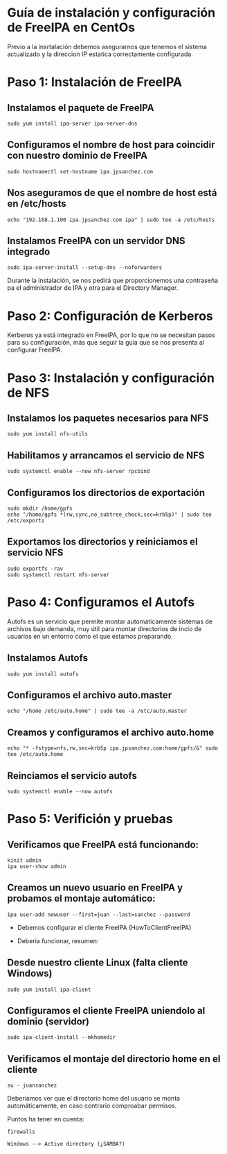 # Guía de instalación y configuración de FreeIPA en CentOs

Previo a la insrtalación debemos asegurarnos que tenemos el sistema actualizado y la direccion IP estatica correctamente configurada.

# Paso 1: Instalación de FreeIPA

## Instalamos el paquete de FreeIPA
    sudo yum install ipa-server ipa-server-dns

## Configuramos el nombre de host para coincidir con nuestro dominio de FreeIPA
    sudo hostnamectl set-hostname ipa.jpsanchez.com

## Nos aseguramos de que el nombre de host está en /etc/hosts
    echo "192.168.1.100 ipa.jpsanchez.com ipa" | sudo tee -a /etc/hosts

## Instalamos FreeIPA con un servidor DNS integrado
    sudo ipa-server-install --setup-dns --noforwarders

Durante la instalación, se nos pedirá que proporcionemos una contraseña pa el administrador de IPA y otra para el Directory Manager.

# Paso 2: Configuración de Kerberos

Kerberos ya está integrado en FreeIPA, por lo que no se necesitan pasos para su configuración, más que seguir la guia que se nos presenta al configurar FreeIPA.

# Paso 3: Instalación y configuración de NFS

## Instalamos los paquetes necesarios para NFS
    sudo yum install nfs-utils

## Habilitamos y arrancamos el servicio de NFS
    sudo systemctl enable --now nfs-server rpcbind

## Configuramos los directorios de exportación
    sudo mkdir /home/gpfs
    echo "/home/gpfs *(rw,sync,no_subtree_check,sec=krb5p)" | sudo tee /etc/exports

## Exportamos los directorios y reiniciamos el servicio NFS
    sudo exportfs -rav
    sudo systemctl restart nfs-server

# Paso 4: Configuramos el Autofs

Autofs es un servicio que permite montar automáticamente sistemas de archivos bajo demanda, muy útil para montar directorios de incio de usuarios en un entorno como el que estamos preparando.

## Instalamos Autofs
    sudo yum install autofs

## Configuramos el archivo auto.master
    echo "/home /etc/auto.home" | sudo tee -a /etc/auto.master

## Creamos y configuramos el archivo auto.home
    echo "* -fstype=nfs,rw,sec=krb5p ipa.jpsanchez.com:home/gpfs/&" sudo tee /etc/auto.home

## Reinciamos el servicio autofs
    sudo systemctl enable --now autofs

# Paso 5: Verifición y pruebas

## Verificamos que FreeIPA está funcionando:
    kinit admin
    ipa user-show admin

## Creamos un nuevo usuario en FreeIPA y probamos el montaje automático:
    ipa user-add newuser --first=juan --last=sanchez --password

* Debemos configurar el cliente FreeIPA (HowToClientFreeIPA)

* Deberia funcionar, resumen:

## Desde nuestro cliente Linux (falta cliente Windows)
    sudo yum install ipa-client

## Configuramos el cliente FreeIPA uniendolo al dominio (servidor)
    sudo ipa-client-install --mkhomedir

## Verificamos el montaje del directorio home en el cliente
    su - juansanchez

Deberiamos ver que el directorio home del usuario se monta automáticamente, en caso contrario comproabar permisos.

Puntos ha tener en cuenta:

    firewalls

    Windows --> Active directory (¿SAMBA?)